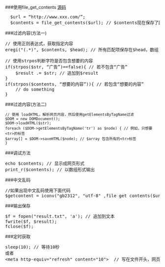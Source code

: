 ###使用file_get_contents [源码](https://gist.github.com/g2384/10582934)
<pre>
  $url = “http://www.xxx.com/”; 
  $contents = file_get_contents($url); // $contents现在保存了网页源码
</pre>
###过滤内容(方法一)
<pre>
// 使用正则表达式，获取指定内容
eregi("<head>(.*)</ head>", $contents, $head); // 所有匹配项保存在$head，数组

// 使用strpos判断字符是否包含想要的内容
if(strpos($str, “广告”)==false){ // 若不包含“广告”
 	$result .= $str; // 追加到$result
}
if(strpos($contents, “想要的内容”)){ // 若包含“想要的内容”
	// do something
}
</pre>
###过滤内容(方法二)

	// 使用 loadHTML，解析网页内容，然后使用getElementsByTagName过滤
	$DOM = new DOMDocument();
	$DOM->loadHTML($str);
	foreach ($DOM->getElementsByTagName('tr') as $node) { // 例如，只想要<tr>的标签
	$array[] = $DOM->saveHTML($node); // $array 包含所有的<tr>标签
	}


###调试方法
<pre>
echo $contents; // 显示成网页形式
print_r($contents); // 以数组形式输出
</pre>
###中文乱码
<pre>
//如果出现中文乱码使用下面代码
$getcontent = iconv("gb2312", "utf-8" ,file_get_contents($url));  
</pre>
###输出保存
<pre>
$f = fopen("result.txt", 'a'); // 追加到文本
fwrite($f, $result);
fclose($f);
</pre>
###定时获取
<pre>
sleep(10); // 等待10秒
或者
&lt;meta http-equiv="refresh" content="10"&gt;  // 写在文件开头，网页每10秒自动刷新
<?
$i   = file_get_contents("count"); // 使用count文本文件，记录执行到第几个
// do something
file_put_contents("count", ++$i); // 保存count
?>
</pre>
